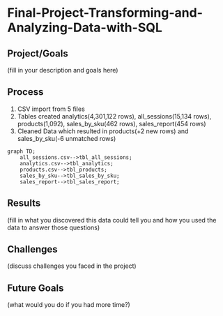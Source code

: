 # Final-Project-Transforming-and-Analyzing-Data-with-SQL

## Project/Goals
(fill in your description and goals here)

## Process
1. CSV import from 5 files
2. Tables created analytics(4,301,122 rows), all_sessions(15,134 rows), products(1,092), sales_by_sku(462 rows), sales_report(454 rows)
3. Cleaned Data which resulted in products(+2 new rows) and sales_by_sku(-6 unmatched rows)

```mermaid
graph TD;
    all_sessions.csv-->tbl_all_sessions;
    analytics.csv-->tbl_analytics;
    products.csv-->tbl_products;
    sales_by_sku-->tbl_sales_by_sku;
    sales_report-->tbl_sales_report;
```

## Results
(fill in what you discovered this data could tell you and how you used the data to answer those questions)

## Challenges 
(discuss challenges you faced in the project)

## Future Goals
(what would you do if you had more time?)
